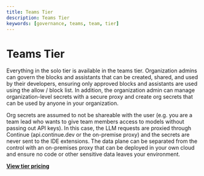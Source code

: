```yaml
---
title: Teams Tier
description: Teams Tier
keywords: [governance, teams, team, tier]
---
```


# Teams Tier

Everything in the solo tier is available in the teams tier. Organization admins can govern the blocks and assistants that can be created, shared, and used by their developers, ensuring only approved blocks and assistants are used using the allow / block list. In addition, the organization admin can manage organization-level secrets with a secure proxy and create org secrets that can be used by anyone in your organization.

Org secrets are assumed to not be shareable with the user (e.g. you are a team lead who wants to give team members access to models without passing out API keys). In this case, the LLM requests are proxied through Continue (api.continue.dev or the on-premise proxy) and the secrets are never sent to the IDE extensions. The data plane can be separated from the control with an on-premises proxy that can be deployed in your own cloud and ensure no code or other sensitive data leaves your environment.

[**View tier pricing**](https://hub.continue.dev/pricing)
